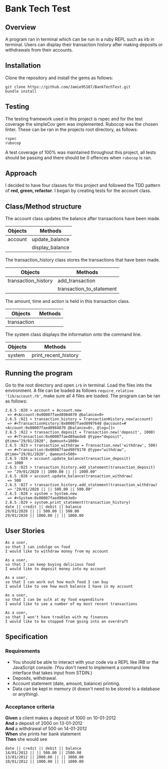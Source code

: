 # Bank Tech Test

## Overview

A program ran in terminal which can be run in a ruby REPL such as irb in terminal. Users can display their transaction history after making deposits or withdrawals from their accounts.

## Installation

Clone the repository and install the gems as follows:

```
git clone https://github.com/Jamie95187/BankTechTest.git
bundle install
```

## Testing

The testing framework used in this project is rspec and for the test coverage the simpleCov gem was implemented. Rubocop was the chosen linter. These can be ran in the projects root directory, as follows:

```
rspec
rubocop
```

A test coverage of 100% was maintained throughout this project, all tests should be passing and there should be 0 offences when `rubocop` is ran.

## Approach

I decided to have four classes for this project and followed the TDD pattern of **red, green, refactor**. I began by creating tests for the account class.

## Class/Method structure

The account class updates the balance after transactions have been made.

| Objects | Methods |
| --- | --- |
| account | update_balance |
| | display_balance |

The transaction_history class stores the transactions that have been made.

| Objects | Methods |
| --- | --- |
| transaction_history | add_transaction |
| | transaction_to_statement |

The amount, time and action is held in this transaction class.

| Objects | Methods |
| --- | --- |
| transaction | |

The system class displays the information onto the command line.

| Objects | Methods |
| --- | --- |
| system | print_recent_history |

## Running the program

Go to the root directory and open `irb` in terminal. Load the files into the environment. A file can be loaded as follows `require_relative 'lib/account.rb'`, make sure all 4 files are loaded. The program can be ran as follows:

```
2.6.5 :020 > account = Account.new
 => #<Account:0x00007faed8984070 @balance=0>
2.6.5 :021 > transaction_history = TransactionHistory.new(account)
 => #<TransactionHistory:0x00007faed8997648 @account=#<Account:0x00007faed8984070 @balance=0>, @log=[]>
2.6.5 :022 > transaction_deposit = Transaction.new('deposit', 1000)
 => #<Transaction:0x00007faed89aede8 @type="deposit", @time="29/01/2020", @amount=1000>
2.6.5 :023 > transaction_withdraw = Transaction.new('withdraw', 500)
 => #<Transaction:0x00007faed90f9170 @type="withdraw", @time="29/01/2020", @amount=500>
2.6.5 :024 > account.update_balance(transaction_deposit)
 => 1000
2.6.5 :025 > transaction_history.add_statement(transaction_deposit)
 => "29/01/2020 || 1000.00 || || 1000.00"
2.6.5 :026 > account.update_balance(transaction_withdraw)
 => 500
2.6.5 :027 > transaction_history.add_statement(transaction_withdraw)
 => "29/01/2020 || || 500.00 || 500.00"
2.6.5 :028 > system = System.new
 => #<System:0x00007faed90eb3e0>
2.6.5 :029 > system.print_statement(transaction_history)
date || credit || debit || balance
29/01/2020 || || 500.00 || 500.00
29/01/2020 || 1000.00 || || 1000.00
```

## User Stories

```
As a user,
so that I can indulge on food
I would like to withdraw money from my account

As a user,
so that I can keep buying delicious food
I would like to deposit money into my account

As a user,
so that I can work out how much food I can buy
I would like to see how much balance I have in my account

As a user,
so that I can be sulk at my food expenditure
I would like to see a number of my most recent transactions

As a user,
so that I won't have troubles with my finances
I would like to be stopped from going into an overdraft
```

## Specification

### Requirements

* You should be able to interact with your code via a REPL like IRB or the JavaScript console.  (You don't need to implement a command line interface that takes input from STDIN.)
* Deposits, withdrawal.
* Account statement (date, amount, balance) printing.
* Data can be kept in memory (it doesn't need to be stored to a database or anything).

### Acceptance criteria

**Given** a client makes a deposit of 1000 on 10-01-2012  
**And** a deposit of 2000 on 13-01-2012  
**And** a withdrawal of 500 on 14-01-2012  
**When** she prints her bank statement  
**Then** she would see

```
date || credit || debit || balance
14/01/2012 || || 500.00 || 2500.00
13/01/2012 || 2000.00 || || 3000.00
10/01/2012 || 1000.00 || || 1000.00
```
